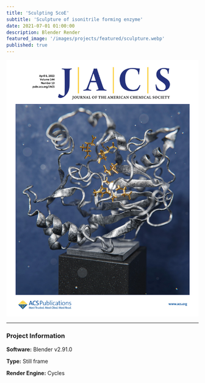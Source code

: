```yaml
---
title: 'Sculpting ScoE'
subtitle: 'Sculpture of isonitrile forming enzyme'
date: 2021-07-01 01:00:00
description: Blender Render
featured_image: '/images/projects/featured/sculpture.webp'
published: true
---
```


![](/images/projects/full_size/sculpture.webp)

---

### Project Information

**Software:** Blender v2.91.0

**Type:** Still frame

**Render Engine:** Cycles
